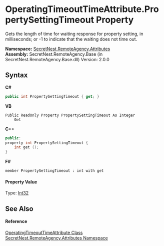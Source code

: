 # OperatingTimeoutTimeAttribute.PropertySettingTimeout Property 
 

Gets the length of time for waiting response for property setting, in milliseconds; or -1 to indicate that the waiting does not time out.

**Namespace:**&nbsp;<a href="N_SecretNest_RemoteAgency_Attributes">SecretNest.RemoteAgency.Attributes</a><br />**Assembly:**&nbsp;SecretNest.RemoteAgency.Base (in SecretNest.RemoteAgency.Base.dll) Version: 2.0.0

## Syntax

**C#**<br />
``` C#
public int PropertySettingTimeout { get; }
```

**VB**<br />
``` VB
Public ReadOnly Property PropertySettingTimeout As Integer
	Get
```

**C++**<br />
``` C++
public:
property int PropertySettingTimeout {
	int get ();
}
```

**F#**<br />
``` F#
member PropertySettingTimeout : int with get

```


#### Property Value
Type: <a href="https://docs.microsoft.com/dotnet/api/system.int32" target="_blank">Int32</a>

## See Also


#### Reference
<a href="T_SecretNest_RemoteAgency_Attributes_OperatingTimeoutTimeAttribute">OperatingTimeoutTimeAttribute Class</a><br /><a href="N_SecretNest_RemoteAgency_Attributes">SecretNest.RemoteAgency.Attributes Namespace</a><br />